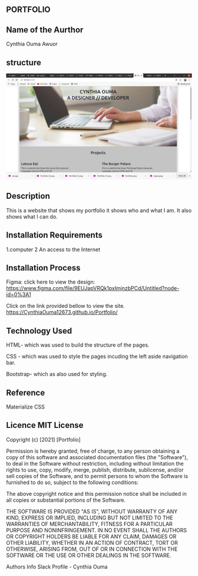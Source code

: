 ## PORTFOLIO

## Name of the Aurthor
Cynthia Ouma Awuor

## structure

![Project Image](/images/project.png)
## Description

This is a website that shows my portfolio it shows who and what I am. It also shows what I can do.

## Installation Requirements

1.computer 
2 An access to the Internet

## Installation Process
Figma: click here to view the design: https://www.figma.com/file/9EUJapVRQk1pxlmjnzbPCd/Untitled?node-id=0%3A1

Click on the link provided bellow to view the site. https://CynthiaOuma12673.github.io/Portfolio/


## Technology Used

HTML- which was used to build the structure of the pages.

CSS - which was used to style the pages incuding the left aside navigation bar.

Bootstrap- which as also used for styling.

## Reference

Materialize CSS

## Licence MIT License

Copyright (c) [2021] [Portfolio]

Permission is hereby granted, free of charge, to any person obtaining a copy of this software and associated documentation files (the "Software"), to deal in the Software without restriction, including without limitation the rights to use, copy, modify, merge, publish, distribute, sublicense, and/or sell copies of the Software, and to permit persons to whom the Software is furnished to do so, subject to the following conditions:

The above copyright notice and this permission notice shall be included in all copies or substantial portions of the Software.

THE SOFTWARE IS PROVIDED "AS IS", WITHOUT WARRANTY OF ANY KIND, EXPRESS OR IMPLIED, INCLUDING BUT NOT LIMITED TO THE WARRANTIES OF MERCHANTABILITY, FITNESS FOR A PARTICULAR PURPOSE AND NONINFRINGEMENT. IN NO EVENT SHALL THE AUTHORS OR COPYRIGHT HOLDERS BE LIABLE FOR ANY CLAIM, DAMAGES OR OTHER LIABILITY, WHETHER IN AN ACTION OF CONTRACT, TORT OR OTHERWISE, ARISING FROM, OUT OF OR IN CONNECTION WITH THE SOFTWARE OR THE USE OR OTHER DEALINGS IN THE SOFTWARE.

Authors Info Slack Profile - Cynthia Ouma